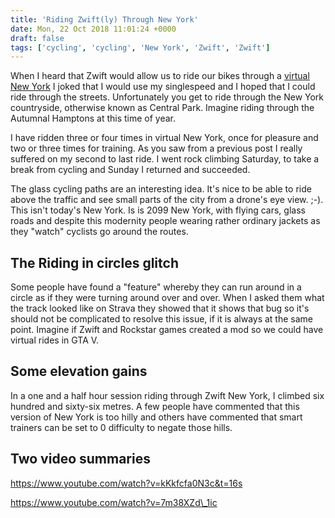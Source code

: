 ```yaml
---
title: 'Riding Zwift(ly) Through New York'
date: Mon, 22 Oct 2018 11:01:24 +0000
draft: false
tags: ['cycling', 'cycling', 'New York', 'Zwift', 'Zwift']
---
```


When I heard that Zwift would allow us to ride our bikes through a [virtual New York](https://zwift.com/news/8241-new-course-new-york/) I joked that I would use my singlespeed and I hoped that I could ride through the streets. Unfortunately you get to ride through the New York countryside, otherwise known as Central Park. Imagine riding through the Autumnal Hamptons at this time of year. 

I have ridden three or four times in virtual New York, once for pleasure and two or three times for training. As you saw from a previous post I really suffered on my second to last ride. I went rock climbing Saturday, to take a break from cycling and Sunday I returned and succeeded. 

The glass cycling paths are an interesting idea. It's nice to be able to ride above the traffic and see small parts of the city from a drone's eye view. ;-). This isn't today's New York. Is is 2099 New York, with flying cars, glass roads and despite this modernity people wearing rather ordinary jackets as they "watch" cyclists go around the routes. 

The Riding in circles glitch
----------------------------

Some people have found a "feature" whereby they can run around in a circle as if they were turning around over and over. When I asked them what the track looked like on Strava they showed that it shows that bug so it's should not be complicated to resolve this issue, if it is always at the same point. Imagine if Zwift and Rockstar games created a mod so we could have virtual rides in GTA V. 

Some elevation gains
--------------------

In a one and a half hour session riding through Zwift New York, I climbed six hundred and sixty-six metres. A few people have commented that this version of New York is too hilly and others have commented that smart trainers can be set to 0 difficulty to negate those hills. 

Two video summaries
-------------------

https://www.youtube.com/watch?v=kKkfcfa0N3c&t=16s

https://www.youtube.com/watch?v=7m38XZd\_1ic